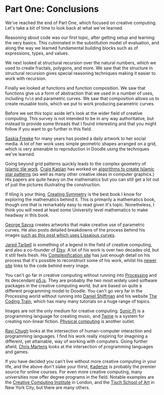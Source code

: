 # Part One: Conclusions

We've reached the end of Part One, which focused on creative computing.
Let's take a bit of time to look back at what we've learned.

Reasoning about code was our first topic, after getting setup and learning the very basics. This culminated in the substitution model of evaluation, and along the way we learned fundamental building blocks such as of expressions, types, and values.

We next looked at structural recursion over the natural numbers, which we used to create fractals, polygons, and more. We saw that the structure in structural recursion gives special reasoning techniques making it easier to work with recursion.

Finally we looked at functions and function composition. We saw that functions give us a form of abstraction that we used in a number of uses, including `fold` and parametric curves. We saw that composition allows us to create reusable tools, which we put to work producing parametric curves.

Before we set this topic aside let's look at the wider field of creative computing.
This survey is not intended to be in any way authoritative, but instead to provide some threads that I found interesting and that you might follow if you want to go further in this field.

[Saskia Freeke](https://sasj.nl/) for many years has posted a daily artwork to her social media. 
A lot of her work uses simple geometric shapes arranged on a grid, 
which is very amenable to reproduction in Doodle using the techniques we've learned.

Going beyond grid patterns quickly leads to the complex geometry of [Islamic tile work](https://en.wikipedia.org/wiki/Islamic_geometric_patterns).
[Craig Kaplan](https://isohedral.ca/) has worked on [algorithms to create Islamic star patterns](https://cs.uwaterloo.ca/~csk/publications/Papers/kaplan_2000.pdf) (as well as many other creative ideas in computer graphics.) His papers are quite heavy on the mathematics but you can still get a lot out of just the pictures illustrating the construction.

If tiling is your thing, [Creating Symmetry](https://press.princeton.edu/books/hardcover/9780691161730/creating-symmetry) is the best book I know for exploring the mathematics behind it. This is primarily a mathematics book, though one that is remarkably easy to read given it's topic. Nonetheless, I think you will need at least some University level mathematics to make headway in this book.

[George Savva](https://linktr.ee/georgemsavva) creates artworks that make creative use of parametric curves. He also posts detailed breakdowns of the process behind his images [such as this post which uses Lissajous curves](https://georgemsavva.github.io/creativecoding/posts/lissajous/).

[Jared Tarbell](http://www.complexification.net/gallery/) is something of a legend in the field of creative computing, and also a co-founder of [Etsy](https://www.etsy.com/). A lot of his work is over two decades old, but it still feels fresh. His [Complexification site](http://www.complexification.net/gallery/) has just enough detail on his process that it's possible to reconstruct some of his work, whilst his [newer site](https://www.infinite.center/) links to the code behind every image.

You can't go far in creative computing without running into [Processing](https://processing.org/) and its descendant [p5.js](https://p5js.org/). 
They are probably the two most widely used software packages in the creative computing world, but are based on quite a different programming model to Doodle. You can't go very far in the Processing world without running into [Daniel Shiffman](https://en.wikipedia.org/wiki/Daniel_Shiffman) and his website [The Coding Train](https://thecodingtrain.com/), which has many many tutorials on a huge range of topics.

Images are not the only medium for creative computing. [Sonic Pi](https://sonic-pi.net/) is a programming language for creating music, and [Twine](https://twinery.org/) is a system for creating non-linear fiction. [Physical computing](https://en.wikipedia.org/wiki/Physical_computing) is another outlet.

[Ravi Chugh](http://people.cs.uchicago.edu/~rchugh/) looks at the intersection of human-computer interaction and programming languages. I find his work really inspiring for imagining a different, yet attainable, way of working with computers. Going further afield, [Chris Martens](https://www.convivial.tools/) looks at the intersection of programming languages and games. 

If you have decided you can't live without more creative computing in your life, and the above don't slake your thirst, [Kadenze](https://www.kadenze.com/) is probably the premier source for online courses. For even more creative computing, many universities now offer degree programs in the field. Notable examples are the [Creative Computing Institute](https://www.arts.ac.uk/creative-computing-institute) in London, and the [Tisch School of Art](https://tisch.nyu.edu/itp) in New York City, but there are many others.
